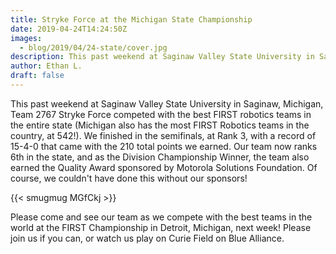 ```yaml
---
title: Stryke Force at the Michigan State Championship
date: 2019-04-24T14:24:50Z
images:
  - blog/2019/04/24-state/cover.jpg
description: This past weekend at Saginaw Valley State University in Saginaw, Michigan, Team 2767 Stryke Force competed with the best FIRST robotics teams in the entire state.
author: Ethan L.
draft: false
---
```


This past weekend at Saginaw Valley State University in Saginaw, Michigan, Team 2767 Stryke Force competed with the best FIRST robotics teams in the entire state (Michigan also has the most FIRST Robotics teams in the country, at 542!). We finished in the semifinals, at Rank 3, with a record of 15-4-0 that came with the 210 total points we earned. Our team now ranks 6th in the state, and as the Division Championship Winner, the team also earned the Quality Award sponsored by Motorola Solutions Foundation. Of course, we couldn't have done this without our sponsors!

<!--more-->

{{< smugmug MGfCkj >}}

Please come and see our team as we compete with the best teams in the world at the FIRST Championship in Detroit, Michigan, next week! Please join us if you can, or watch us play on Curie Field on Blue Alliance.
